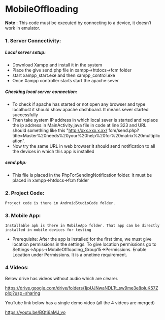 # MobileOffloading


**Note** : This code must be executed by connecting to a device, it doesn’t work in emulator.

### 1.	Server Connectivity:
##### Local server setup:
   - Download Xampp and install it in the system
  - Place the give send.php file in xampp->htdocs->fcm folder 
   - start xampp_start.exe and then xampp_control.exe
   - Once Xampp controller starts start the apache sever
##### Checking local server connection:
   - To check if apache has started or not open any browser and type localhost it should show apache dashboard. It means sever started successfully
   - Then take system IP address in which local sever is started and replace the ip address in MainActivity.java file in code at line 323 and URL should something like this "http://xxx.xxx.x.xx/ fcm/send.php?title=Master%20needs%20your%20help%20for%20matrix%20multiplication". 
   - Now try the same URL in web browser it should send notification to all the devices in which this app is installed
##### send.php:
   - This file is placed in the PhpForSendingNotification folder. It must be placed in xampp->htdocs->fcm folder

### 2.	Project Code:
    Project code is there in AndroidStudioCode folder.
### 3.	Mobile App:
    Installable apk is there in MobileApp folder. That app can be directly installed in mobile devices for testing
   - Prerequisite:
     After the app is installed for the first time, we must give location permissions in the settings. To give location permissions go to Settings->Apps->MobileOffloading_Group15->Permissions. Enable Location under Permissions. It is a onetime requirement.

### 4	Videos:
Below drive has videos without audio which are clearer.

https://drive.google.com/drive/folders/1jpUJNwaNDLTt_sw9me3e8pluK57Zplqj?usp=sharing

YouTube link below has a single demo video (all the 4 videos are merged)

https://youtu.be/BQti6aMJ_vo



 
